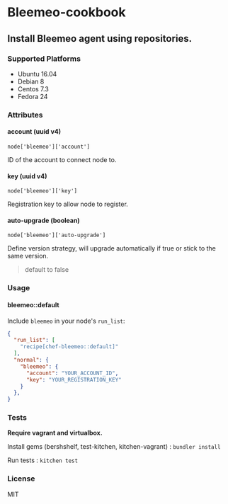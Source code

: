 Bleemeo-cookbook
===

Install Bleemeo agent using repositories.
---

### Supported Platforms

- Ubuntu 16.04
- Debian 8
- Centos 7.3
- Fedora 24

### Attributes

#### account (uuid v4)

`node['bleemeo']['account']`

ID of the account to connect node to.

#### key (uuid v4)

`node['bleemeo']['key']`

Registration key to allow node to register.

#### auto-upgrade (boolean)

`node['bleemeo']['auto-upgrade']`

Define version strategy, will upgrade automatically if true or stick to the same
version.

> default to false

### Usage

#### bleemeo::default

Include `bleemeo` in your node's `run_list`:

```json
{
  "run_list": [
    "recipe[chef-bleemeo::default]"
  ],
  "normal": {
    "bleemeo": {
      "account": "YOUR_ACCOUNT_ID",
      "key": "YOUR_REGISTRATION_KEY"
    }
  },
}
```

### Tests

**Require vagrant and virtualbox.**

Install gems (bershshelf, test-kitchen, kitchen-vagrant) : `bundler install`

Run tests : `kitchen test`

### License

MIT
